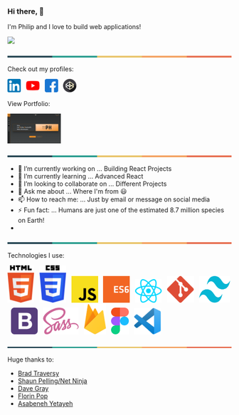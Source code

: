 ### Hi there, 👋

I'm Philip and I love to build web applications! 

![](https://komarev.com/ghpvc/?username=philipHinch&color=blueviolet)


![This is an image](https://raw.githubusercontent.com/philipHinch/underline/main/underline.png)


Check out my profiles:

[<img src="/assets/linkedin.png" width="30" title="LinkedIn">](https://www.linkedin.com/in/philip-hinchsliff/) &nbsp; [<img src="/assets/youtube.png" width="30" title="YouTube">](https://www.youtube.com/channel/UCjHdpf8Osw8L3yqh67-4YVg) &nbsp; [<img src="/assets/facebook.png" width="30" title="Facebook">](https://www.facebook.com/philiphinchsliff/) &nbsp; [<img src="/assets/codepen.png" width="30" title="Codepen">](https://codepen.io/neo90sr)

View Portfolio:

[<img alt="alt_text" width="120px" src="https://raw.githubusercontent.com/philipHinch/my-portfolio/main/images/assets/preview1orange.png" />](https://philhinchportfolio.netlify.app/)


![This is an image](https://raw.githubusercontent.com/philipHinch/underline/main/underline.png)


- 🔭 I’m currently working on ... Building React Projects
- 🌱 I’m currently learning ... Advanced React
- 👯 I’m looking to collaborate on ... Different Projects
- 💬 Ask me about ... Where I'm from :smiley:
- 📫 How to reach me: ... Just by email or message on social media 
- ⚡ Fun fact: ... Humans are just one of the estimated 8.7 million species on Earth!
- 

![This is an image](https://raw.githubusercontent.com/philipHinch/underline/main/underline.png)


Technologies I use:

<img src="/assets/htmllogo.svg" width="60" title="HTML 5"> &nbsp; <img src="/assets/csslogo.svg" width="60" title="CSS 3"> &nbsp; <img src="/assets/jslogo.svg" width="60" title="JavaScript"> &nbsp; <img src="/assets/es6logo.svg" width="60" title="ES6"> &nbsp; <img src="/assets/react.svg" width="60" title="React"> &nbsp; <img src="/assets/gitlogo.png" width="60" title="Git"> &nbsp; <img src="/assets/tailwind.svg" width="70" height="60" title="Tailwind CSS"> &nbsp; <img src="/assets/bootstraplogo.svg" width="60" title="Bootstrap 5"> &nbsp; <img src="/assets/sasslogo.svg" width="80" title="Sass"> &nbsp; <img src="/assets/firebase.svg" width="50" title="Firebase"> &nbsp; <img src="/assets/figmalogo.svg" width="40" title="Figma"> &nbsp; <img src="/assets/vscodelogo.svg" width="60" title="VS Code">


![This is an image](https://raw.githubusercontent.com/philipHinch/underline/main/underline.png)


Huge thanks to: 

- [Brad Traversy](https://github.com/bradtraversy) 
- [Shaun Pelling/Net Ninja](https://github.com/iamshaunjp) 
- [Dave Gray](https://github.com/gitdagray) 
- [Florin Pop](https://github.com/florinpop17) 
- [Asabeneh Yetayeh](https://github.com/Asabeneh)






